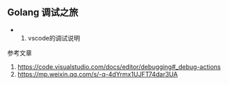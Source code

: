 ## Golang 调试之旅

- 1. vscode的调试说明 



参考文章
 1. https://code.visualstudio.com/docs/editor/debugging#_debug-actions
 2. https://mp.weixin.qq.com/s/-q-4dYrmx1UJFT74dar3UA